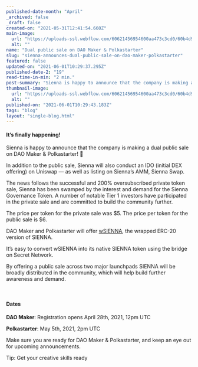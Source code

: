 ```yaml
---
published-date-month: "April"
_archived: false
_draft: false
created-on: "2021-05-31T12:41:54.660Z"
main-image:
  url: "https://uploads-ssl.webflow.com/60621456954600aa473c3cd0/60b4d971388e8ba420dcba8e_SIENNA%20public%20sales%20Blog.jpg"
  alt: ""
name: "Dual public sale on DAO Maker & Polkastarter"
slug: "sienna-announces-dual-public-sale-on-dao-maker-polkastarter"
featured: false
updated-on: "2021-06-01T10:29:37.295Z"
published-date-2: "19"
read-time-in-min: "2 min."
post-summary: "Sienna is happy to announce that the company is making a dual public sale on DAO Maker & Polkastarter!"
thumbnail-image:
  url: "https://uploads-ssl.webflow.com/60621456954600aa473c3cd0/60b4d9769024d6a892847be6_SIENNA%20public%20sales%20Thump.jpg"
  alt: ""
published-on: "2021-06-01T10:29:43.183Z"
tags: "blog"
layout: "single-blog.html"
---
```


#### It’s finally happening!

Sienna is happy to announce that the company is making a dual public sale on DAO Maker & Polkastarter! 🎉

  
In addition to the public sale, Sienna will also conduct an IDO (initial DEX offering) on Uniswap — as well as listing on Sienna’s AMM, Sienna Swap.

  
The news follows the successful and 200% oversubscribed private token sale, Sienna has been swamped by the interest and demand for the Sienna Governance Token. A number of notable Tier 1 investors have participated in the private sale and are committed to build the community further.

  
The price per token for the private sale was $5. The price per token for the public sale is $6.

  
DAO Maker and Polkastarter will offer [wSIENNA](https://sienna.network/wsienna/), the wrapped ERC-20 version of SIENNA.

  
It’s easy to convert wSIENNA into its native SIENNA token using the bridge on Secret Network.

  
By offering a public sale across two major launchpads SIENNA will be broadly distributed in the community, which will help build further awareness and demand.

‍

#### Dates

**DAO Maker**: Registration opens April 28th, 2021, 12pm UTC

**Polkastarter**: May 5th, 2021, 2pm UTC

Make sure you are ready for DAO Maker & Polkastarter, and keep an eye out for upcoming announcements.

Tip: Get your creative skills ready

‍
